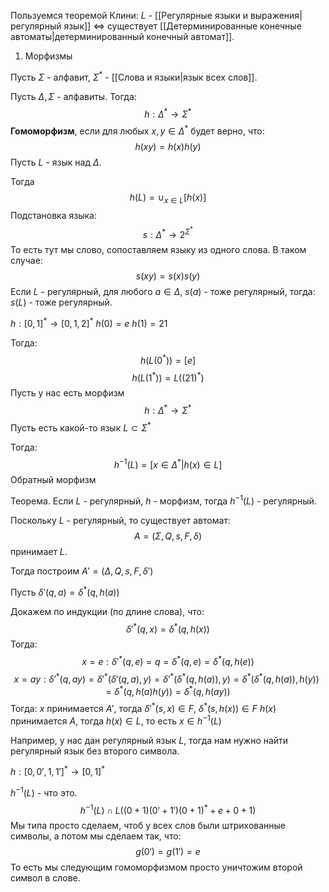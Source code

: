 Пользуемся теоремой Клини:
$L$ - [[Регулярные языки и выражения|регулярный язык]] $\iff$ существует [[Детерминированные конечные автоматы|детерминированный конечный автомат]].

1. Морфизмы

Пусть $\Sigma$ - алфавит, $\Sigma^{*}$ - [[Слова и языки|язык всех слов]].

Пусть $\Delta,\Sigma$ - алфавиты.
Тогда:
$$
h: \Delta^{*} \rightarrow \Sigma^{*}
$$
**Гомоморфизм**, если для любых $x, y \in \Delta^{*}$ будет верно, что:
$$
h(xy) = h(x)h(y)
$$
Пусть $L$ - язык над $\Delta$.

Тогда
$$
h(L) = \cup_{x\in L} [h(x)]
$$
Подстановка языка:
$$
s: \Delta^{*} \rightarrow 2^{\Sigma^{*}}
$$
То есть тут мы слово, сопоставляем языку из одного слова.
В таком случае:
$$
s(xy) = s(x)s(y)
$$
Если $L$ - регулярный, для любого $a \in \Delta$, $s(a)$ - тоже регулярный, тогда:
$s(L)$ - тоже регулярный.

$h: [0, 1]^{*} \rightarrow [0, 1, 2]^{*}$
$h(0) = e$
$h(1) = 21$

Тогда:
$$
h(L(0^{*})) = [e]
$$
$$
h(L(1^{*})) = L((21)^{*})
$$
Пусть у нас есть морфизм
$$
h: \Delta^{*} \rightarrow \Sigma^{*}
$$
Пусть есть какой-то язык $L \subset \Sigma^{*}$

Тогда:
$$
h^{-1}(L) = [x \in \Delta^{*} | h(x) \in L]
$$
Обратный морфизм

Теорема. Если $L$ - регулярный, $h$ - морфизм, тогда $h^{-1}(L)$ - регулярный.

Поскольку $L$ - регулярный, то существует автомат:
$$
A = (\Sigma, Q, s, F, \delta)
$$
принимает $L$.

Тогда построим $A' = (\Delta, Q, s, F, \delta')$

Пусть $\delta'(q, a) = \delta^{*}(q, h(a))$

Докажем по индукции (по длине слова), что:
$$
\delta'^{*}(q, x) = \delta^{*}(q, h(x))
$$
Тогда:
$$
x = e: \delta'^{*}(q, e) = q = \delta^{*}(q, e) = \delta^{*}(q, h(e))
$$
$$
x = ay: \delta'^{*}(q, ay) = \delta'^{*}(\delta'(q, a), y) = \delta'^{*}(\delta^{*}(q, h(a)), y) = \delta^{*}(\delta^{*}(q, h(a)), h(y)) = \delta^{*}(q, h(a)h(y)) = \delta^{*}(q, h(ay))
$$
Тогда:
$x$ принимается $A'$, тогда $\delta'^{*}(s, x) \in F$, $\delta^{*}(s, h(x)) \in F$
$h(x)$ принимается $A$, тогда $h(x) \in L$, то есть $x \in h^{-1}(L)$

Например, у нас дан регулярный язык $L$, тогда нам нужно найти регулярный язык без второго символа.

$h: [0, 0', 1, 1']^{*} \rightarrow [0, 1]^{*}$

$h^{-1}(L)$ - что это.
$$
h^{-1}(L) \cap L((0 + 1)(0' + 1')(0 + 1)^{*} + e + 0 + 1)
$$
Мы типа просто сделаем, чтоб у всех слов были штрихованные символы, а потом мы сделаем так, что:
$$
g(0') = g(1') = e
$$
То есть мы следующим гомоморфизмом просто уничтожим второй символ в слове.
